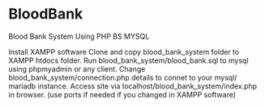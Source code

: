 # BloodBank
Blood Bank System Using PHP BS MYSQL

Install XAMPP software
Clone and copy blood_bank_system folder to XAMPP htdocs folder.
Run blood_bank_system/blood_bank.sql to mysql using phpmyadmin or any client.
Change blood_bank_system/connection.php details to connet to your mysql/ mariadb instance.
Access site via localhost/blood_bank_system/index.php in browser. (use ports if needed if you changed in XAMPP software)